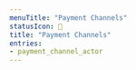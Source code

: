 ```yaml
---
menuTitle: "Payment Channels"
statusIcon: 🛑
title: "Payment Channels"
entries:
- payment_channel_actor
---
```

